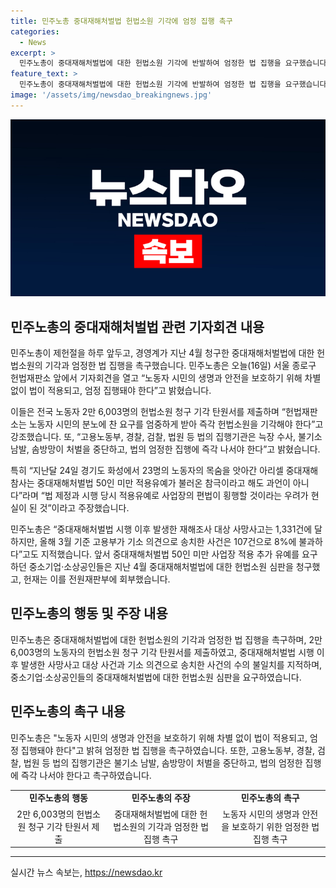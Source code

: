 ```yaml
---
title: 민주노총 중대재해처벌법 헌법소원 기각에 엄정 집행 촉구
categories:
  - News
excerpt: >
  민주노총이 중대재해처벌법에 대한 헌법소원 기각에 반발하여 엄정한 법 집행을 요구했습니다. 노동자 시민의 안전을 보호하기 위해 법의 차별 없는 적용과 엄정한 집행을 촉구하며, 중대재해처벌법 시행 이후 발생한 재해조사 대상 사망사고와 고용부의 기소 의견의 불일치를 지적했습니다. 특히 화성 아리셀 중대재해 참사를 언급하며 법 시행의 부당성과 사업장의 편법을 비판했습니다. 이에 대한 헌재의 결정이 기다려지고 있습니다.
feature_text: >
  민주노총이 중대재해처벌법에 대한 헌법소원 기각에 반발하여 엄정한 법 집행을 요구했습니다. 노동자 시민의 안전을 보호하기 위해 법의 차별 없는 적용과 엄정한 집행을 촉구하며, 중대재해처벌법 시행 이후 발생한 재해조사 대상 사망사고와 고용부의 기소 의견의 불일치를 지적했습니다. 특히 화성 아리셀 중대재해 참사를 언급하며 법 시행의 부당성과 사업장의 편법을 비판했습니다. 이에 대한 헌재의 결정이 기다려지고 있습니다.
image: '/assets/img/newsdao_breakingnews.jpg'
---
```


<p><img src="/assets/img/newsdao_breakingnews.jpg" alt="implanttips 속보" /></p>

<h2 data-ke-size="size26">민주노총의 중대재해처벌법 관련 기자회견 내용</h2>

<p data-ke-size="size16">민주노총이 제헌절을 하루 앞두고, 경영계가 지난 4월 청구한 중대재해처벌법에 대한 헌법소원의 기각과 엄정한 법 집행을 촉구했습니다. 민주노총은 오늘(16일) 서울 종로구 헌법재판소 앞에서 기자회견을 열고 “노동자 시민의 생명과 안전을 보호하기 위해 차별 없이 법이 적용되고, 엄정 집행돼야 한다”고 밝혔습니다.</p>  

<p data-ke-size="size16">이들은 전국 노동자 2만 6,003명의 헌법소원 청구 기각 탄원서를 제출하며 “헌법재판소는 노동자 시민의 분노에 찬 요구를 엄중하게 받아 즉각 헌법소원을 기각해야 한다”고 강조했습니다. 또, “고용노동부, 경찰, 검찰, 법원 등 법의 집행기관은 늑장 수사, 불기소 남발, 솜방망이 처벌을 중단하고, 법의 엄정한 집행에 즉각 나서야 한다”고 밝혔습니다.</p>  

<p data-ke-size="size16">특히 “지난달 24일 경기도 화성에서 23명의 노동자의 목숨을 앗아간 아리셀 중대재해 참사는 중대재해처벌법 50인 미만 적용유예가 불러온 참극이라고 해도 과언이 아니다”라며 “법 제정과 시행 당시 적용유예로 사업장의 편법이 횡행할 것이라는 우려가 현실이 된 것”이라고 주장했습니다.</p>  

<p data-ke-size="size16">민주노총은 “중대재해처벌법 시행 이후 발생한 재해조사 대상 사망사고는 1,331건에 달하지만, 올해 3월 기준 고용부가 기소 의견으로 송치한 사건은 107건으로 8%에 불과하다”고도 지적했습니다. 앞서 중대재해처벌법 50인 미만 사업장 적용 추가 유예를 요구하던 중소기업·소상공인들은 지난 4월 중대재해처벌법에 대한 헌법소원 심판을 청구했고, 헌재는 이를 전원재판부에 회부했습니다.</p>  

<h2 data-ke-size="size26">민주노총의 행동 및 주장 내용</h2>

<p data-ke-size="size16">민주노총은 중대재해처벌법에 대한 헌법소원의 기각과 엄정한 법 집행을 촉구하며, 2만 6,003명의 노동자의 헌법소원 청구 기각 탄원서를 제출하였고, 중대재해처벌법 시행 이후 발생한 사망사고 대상 사건과 기소 의견으로 송치한 사건의 수의 불일치를 지적하며, 중소기업·소상공인들의 중대재해처벌법에 대한 헌법소원 심판을 요구하였습니다.</p>  

<h2 data-ke-size="size26">민주노총의 촉구 내용</h2>

<p data-ke-size="size16">민주노총은 "노동자 시민의 생명과 안전을 보호하기 위해 차별 없이 법이 적용되고, 엄정 집행돼야 한다"고 밝혀 엄정한 법 집행을 촉구하였습니다. 또한, 고용노동부, 경찰, 검찰, 법원 등 법의 집행기관은 불기소 남발, 솜방망이 처벌을 중단하고, 법의 엄정한 집행에 즉각 나서야 한다고 촉구하였습니다.</p>  

<table>
  <tbody>
    <tr>
      <td style="text-align: center; height: 17px;"><b>민주노총의 행동</b></td>
      <td style="text-align: center; height: 17px;"><b>민주노총의 주장</b></td>
      <td style="text-align: center; height: 17px;"><b>민주노총의 촉구</b></td>
    </tr>
    <tr>
      <td style="text-align: center; height: 17px;">2만 6,003명의 헌법소원 청구 기각 탄원서 제출</td>
      <td style="text-align: center; height: 17px;">중대재해처벌법에 대한 헌법소원의 기각과 엄정한 법 집행 촉구</td>
      <td style="text-align: center; height: 17px;">노동자 시민의 생명과 안전을 보호하기 위한 엄정한 법 집행 촉구</td>
    </tr>
  </tbody>
</table>

<hr>
실시간 뉴스 속보는, <a href="https://newsdao.kr" rel="dofollow">https://newsdao.kr</a>


